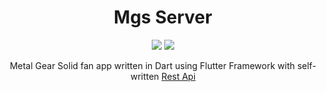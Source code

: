 <h1 align="center">Mgs Server</h1>

<p align="center">
  <img src="https://img.shields.io/badge/kotlin-%237F52FF.svg?style=for-the-badge&logo=kotlin&logoColor=white"> 
  <img src="https://img.shields.io/badge/ktor-%2300A6F2.svg?style=for-the-badge&logo=kotlin&logoColor=white"> 
</p>

<p align="center">  
Metal Gear Solid fan app written in Dart using Flutter Framework with self-written <a href="https://github.com/commandiron/mgs-server/">Rest Api</a>
</p>
</br>
